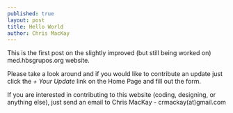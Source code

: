 ```yaml
---
published: true
layout: post
title: Hello World
author: Chris MacKay
---
```



This is the first post on the slightly improved (but still being worked on) med.hbsgrupos.org website.

Please take a look around and if you would like to contribute an update just click the *+ Your Update* link on the Home Page and fill out the form.

If you are interested in contributing to this website (coding, designing, or anything else), just send an email to Chris MacKay - crmackay(at)gmail.com
